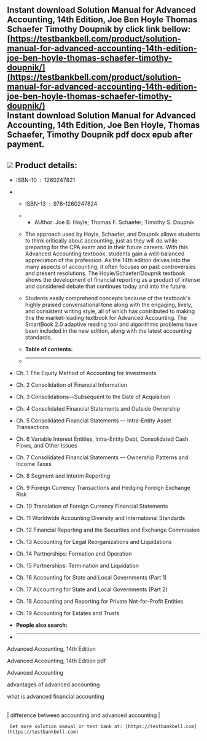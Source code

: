 Instant download **Solution Manual for Advanced Accounting, 14th Edition, Joe Ben Hoyle Thomas Schaefer Timothy Doupnik** by click link bellow:  
[https://testbankbell.com/product/solution-manual-for-advanced-accounting-14th-edition-joe-ben-hoyle-thomas-schaefer-timothy-doupnik/](https://testbankbell.com/product/solution-manual-for-advanced-accounting-14th-edition-joe-ben-hoyle-thomas-schaefer-timothy-doupnik/)  
**Instant download Solution Manual for Advanced Accounting, 14th Edition, Joe Ben Hoyle, Thomas Schaefer, Timothy Doupnik pdf docx epub after payment.**
--------------------------------------------------------------------------------------------------------------------------------------------------------


![](https://testbankbell.com/wp-content/uploads/2023/05/9781260247824_SolutionManual-1.jpeg)
**Product details:**
--------------------


* ISBN-10 ‏ : ‎ 1260247821
* * ISBN-13 ‏ : ‎ 978-1260247824
  * * AUthor: Joe B. Hoyle; Thomas F. Schaefer; Timothy S. Doupnik
   
  * The approach used by Hoyle, Schaefer, and Doupnik allows students to think critically about accounting, just as they will do while preparing for the CPA exam and in their future careers. With this Advanced Accounting textbook, students gain a well-balanced appreciation of the profession. As the 14th edition delves into the many aspects of accounting, it often focuses on past controversies and present resolutions. The Hoyle/Schaefer/Doupnik textbook shows the development of financial reporting as a product of intense and considered debate that continues today and into the future.
 
  * Students easily comprehend concepts because of the textbook's highly praised conversational tone along with the engaging, lively, and consistent writing style, all of which has contributed to making this the market-leading textbook for Advanced Accounting. The SmartBook 2.0 adaptive reading tool and algorithmic problems have been included in the new edition, along with the latest accounting standards.
  * **Table of contents:**
  * ----------------------
 
* Ch. 1 The Equity Method of Accounting for Investments
* Ch. 2 Consolidation of Financial Information
* Ch. 3 Consolidations—Subsequent to the Date of Acquisition
* Ch. 4 Consolidated Financial Statements and Outside Ownership
* Ch. 5 Consolidated Financial Statements — Intra-Entity Asset Transactions
* Ch. 6 Variable Interest Entities, Intra-Entity Debt, Consolidated Cash Flows, and Other Issues
* Ch. 7 Consolidated Financial Statements — Ownership Patterns and Income Taxes
* Ch. 8 Segment and Interim Reporting
* Ch. 9 Foreign Currency Transactions and Hedging Foreign Exchange Risk
* Ch. 10 Translation of Foreign Currency Financial Statements
* Ch. 11 Worldwide Accounting Diversity and International Standards
* Ch. 12 Financial Reporting and the Securities and Exchange Commission
* Ch. 13 Accounting for Legal Reorganizations and Liquidations
* Ch. 14 Partnerships: Formation and Operation
* Ch. 15 Partnerships: Termination and Liquidation
* Ch. 16 Accounting for State and Local Governments (Part 1)
* Ch. 17 Accounting for State and Local Governments (Part 2)
* Ch. 18 Accounting and Reporting for Private Not-for-Profit Entities
* Ch. 19 Accounting for Estates and Trusts
* **People also search:**
* -----------------------

Advanced Accounting, 14th Edition

Advanced Accounting, 14th Edition pdf

Advanced Accounting

advantages of advanced accounting

what is advanced financial accounting


|  |
| --- |
| 
difference between accounting and advanced accounting
 |




     Get more solution manual or test bank at: [https://testbankbell.com](https://testbankbell.com)
